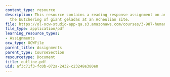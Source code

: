 ```yaml
---
content_type: resource
description: This resource contains a reading response assignment on an article on
  the butchering of giant geladas at an Acheulian site.
file: https://ol-ocw-studio-app-qa.s3.amazonaws.com/courses/3-987-human-origins-and-evolution-spring-2006/af3c71f3fc0b072a2432c23248e380e0_outline.pdf
file_type: application/pdf
learning_resource_types:
- Assignments
ocw_type: OCWFile
parent_title: Assignments
parent_type: CourseSection
resourcetype: Document
title: outline.pdf
uid: af3c71f3-fc0b-072a-2432-c23248e380e0
---
```

